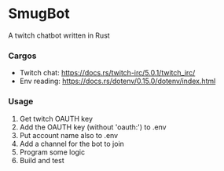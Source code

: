 # SmugBot
A twitch chatbot written in Rust

### Cargos
* Twitch chat: https://docs.rs/twitch-irc/5.0.1/twitch_irc/
* Env reading: https://docs.rs/dotenv/0.15.0/dotenv/index.html

### Usage
1. Get twitch OAUTH key
2. Add the OAUTH key (without 'oauth:') to .env
3. Put account name also to .env
4. Add a channel for the bot to join
5. Program some logic
6. Build and test
